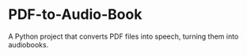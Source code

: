 # PDF-to-Audio-Book
A Python project that converts PDF files into speech, turning them into audiobooks.

